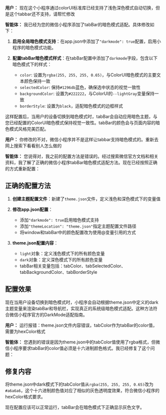 **用户：** 
现在这个小程序通过colorUI标准库已经支持了浅色深色模式自动切换，但是这个tabbar还不支持，请帮忙修改

**智能体：** 
我已经为您的微信小程序添加了tabBar的暗色模式适配。具体修改如下：

1. **启用全局暗色模式支持**：在app.json中添加了`"darkmode": true`配置，启用小程序的暗色模式功能。

2. **配置tabBar暗色模式样式**：在tabBar配置中添加了`darkmode`字段，包含以下暗色模式下的样式：
   - `color`: 设置为`rgba(255, 255, 255, 0.65)`，与ColorUI暗色模式的主要文本颜色保持一致
   - `selectedColor`: 保持`#1296db`蓝色，确保选中状态的视觉一致性
   - `backgroundColor`: 设置为`#222222`，与ColorUI的`--lightGray`变量保持一致
   - `borderStyle`: 设置为`black`，适配暗色模式的边框样式

这样配置后，当用户的设备切换到暗色模式时，tabBar会自动应用暗色主题，与您已经配置的ColorUI暗色模式保持视觉一致性。tabBar的颜色会与页面内容的暗色模式风格完美匹配。

**用户：** 
你修改的不对，微信小程序并不是这样让tabbar支持暗色模式的。重新去网上搜索下看看别人怎么做的

**智能体：** 
您说得对，我之前的配置方法是错误的。经过搜索微信官方文档和相关资料，我了解了正确的微信小程序tabBar暗色模式适配方法。现在已经按照正确的方式重新配置：

## 正确的配置方法

1. **创建主题配置文件**：新建了`theme.json`文件，定义浅色和深色模式下的变量值

2. **修改app.json配置**：
   - 添加`"darkmode": true`启用暗色模式支持
   - 添加`"themeLocation": "theme.json"`指定主题配置文件路径
   - 将window和tabBar中的颜色配置改为使用@变量引用的方式

3. **theme.json配置内容**：
   - `light`对象：定义浅色模式下的所有颜色变量
   - `dark`对象：定义深色模式下的所有颜色变量
   - tabBar相关变量包括：tabColor、tabSelectedColor、tabBackgroundColor、tabBorderStyle

## 配置效果

现在当用户设备切换到暗色模式时，小程序会自动根据theme.json中定义的dark主题变量来渲染tabBar和导航栏，实现真正的系统级暗色模式适配。这种方法符合微信小程序官方的DarkMode适配指南。

**用户：** 
运行报错：theme.json文件内容错误，tabColor作为tabBar的color值，需要为hexColor格式

**智能体：** 
您遇到的错误是因为theme.json中的tabColor值使用了rgba格式，但微信小程序要求tabBar的color值必须是十六进制颜色格式。我已经修复了这个问题：

## 修复内容

将theme.json中dark模式下的tabColor值从`rgba(255, 255, 255, 0.65)`改为`#a6a6a6`，这个十六进制颜色值对应了相似的灰色透明度效果，符合微信小程序的hexColor格式要求。

现在配置应该可以正常运行，tabBar会在暗色模式下正确显示灰色文字。